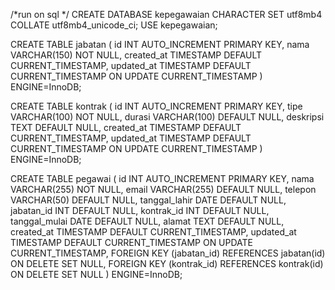/*run on sql */
CREATE DATABASE kepegawaian CHARACTER SET utf8mb4 COLLATE utf8mb4_unicode_ci;
USE kepegawaian;

CREATE TABLE jabatan (
  id INT AUTO_INCREMENT PRIMARY KEY,
  nama VARCHAR(150) NOT NULL,
  created_at TIMESTAMP DEFAULT CURRENT_TIMESTAMP,
  updated_at TIMESTAMP DEFAULT CURRENT_TIMESTAMP ON UPDATE CURRENT_TIMESTAMP
) ENGINE=InnoDB;

CREATE TABLE kontrak (
  id INT AUTO_INCREMENT PRIMARY KEY,
  tipe VARCHAR(100) NOT NULL,
  durasi VARCHAR(100) DEFAULT NULL,
  deskripsi TEXT DEFAULT NULL,
  created_at TIMESTAMP DEFAULT CURRENT_TIMESTAMP,
  updated_at TIMESTAMP DEFAULT CURRENT_TIMESTAMP ON UPDATE CURRENT_TIMESTAMP
) ENGINE=InnoDB;

CREATE TABLE pegawai (
  id INT AUTO_INCREMENT PRIMARY KEY,
  nama VARCHAR(255) NOT NULL,
  email VARCHAR(255) DEFAULT NULL,
  telepon VARCHAR(50) DEFAULT NULL,
  tanggal_lahir DATE DEFAULT NULL,
  jabatan_id INT DEFAULT NULL,
  kontrak_id INT DEFAULT NULL,
  tanggal_mulai DATE DEFAULT NULL,
  alamat TEXT DEFAULT NULL,
  created_at TIMESTAMP DEFAULT CURRENT_TIMESTAMP,
  updated_at TIMESTAMP DEFAULT CURRENT_TIMESTAMP ON UPDATE CURRENT_TIMESTAMP,
  FOREIGN KEY (jabatan_id) REFERENCES jabatan(id) ON DELETE SET NULL,
  FOREIGN KEY (kontrak_id) REFERENCES kontrak(id) ON DELETE SET NULL
) ENGINE=InnoDB;

